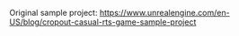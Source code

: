 Original sample project: https://www.unrealengine.com/en-US/blog/cropout-casual-rts-game-sample-project
